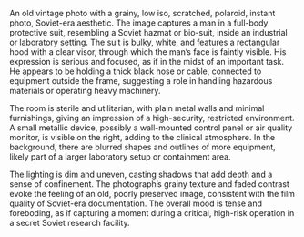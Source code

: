 An old vintage photo with a grainy, low iso, scratched, polaroid, instant photo, Soviet-era aesthetic. The image captures a man in a full-body protective suit, resembling a Soviet hazmat or bio-suit, inside an industrial or laboratory setting. The suit is bulky, white, and features a rectangular hood with a clear visor, through which the man’s face is faintly visible. His expression is serious and focused, as if in the midst of an important task. He appears to be holding a thick black hose or cable, connected to equipment outside the frame, suggesting a role in handling hazardous materials or operating heavy machinery.

The room is sterile and utilitarian, with plain metal walls and minimal furnishings, giving an impression of a high-security, restricted environment. A small metallic device, possibly a wall-mounted control panel or air quality monitor, is visible on the right, adding to the clinical atmosphere. In the background, there are blurred shapes and outlines of more equipment, likely part of a larger laboratory setup or containment area.

The lighting is dim and uneven, casting shadows that add depth and a sense of confinement. The photograph’s grainy texture and faded contrast evoke the feeling of an old, poorly preserved image, consistent with the film quality of Soviet-era documentation. The overall mood is tense and foreboding, as if capturing a moment during a critical, high-risk operation in a secret Soviet research facility.